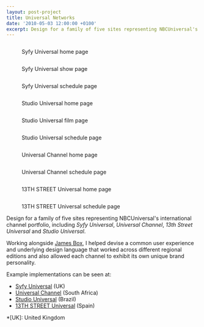 ```yaml
---
layout: post-project
title: Universal Networks
date: '2010-05-03 12:00:00 +0100'
excerpt: Design for a family of five sites representing NBCUniversal's international channel portfolio.
---
```

<div class="slides">
    <figure class="slideshow">
        <img src="/assets/images/portfolio/universal_networks/0.jpg" alt=""/>
        <figcaption>
            <p>Syfy Universal home page</p>
        </figcaption>
    </figure>
    <figure>
        <img src="/assets/images/portfolio/universal_networks/1.jpg" alt=""/>
        <figcaption>
            <p>Syfy Universal show page</p>
        </figcaption>
    </figure>
    <figure>
        <img src="/assets/images/portfolio/universal_networks/2.jpg" alt=""/>
        <figcaption>
            <p>Syfy Universal schedule page</p>
        </figcaption>
    </figure>
    <figure>
        <img src="/assets/images/portfolio/universal_networks/3.jpg" alt=""/>
        <figcaption>
            <p>Studio Universal home page</p>
        </figcaption>
    </figure>
    <figure>
        <img src="/assets/images/portfolio/universal_networks/4.jpg" alt=""/>
        <figcaption>
            <p>Studio Universal film page</p>
        </figcaption>
    </figure>
    <figure>
        <img src="/assets/images/portfolio/universal_networks/5.jpg" alt=""/>
        <figcaption>
            <p>Studio Universal schedule page</p>
        </figcaption>
    </figure>
    <figure>
        <img src="/assets/images/portfolio/universal_networks/6.jpg" alt=""/>
        <figcaption>
            <p>Universal Channel home page</p>
        </figcaption>
    </figure>
    <figure>
        <img src="/assets/images/portfolio/universal_networks/7.jpg" alt=""/>
        <figcaption>
            <p>Universal Channel schedule page</p>
        </figcaption>
    </figure>
    <figure>
        <img src="/assets/images/portfolio/universal_networks/8.jpg" alt=""/>
        <figcaption>
            <p>13TH STREET Universal home page</p>
        </figcaption>
    </figure>
    <figure>
        <img src="/assets/images/portfolio/universal_networks/9.jpg" alt=""/>
        <figcaption>
            <p>13TH STREET Universal schedule page</p>
        </figcaption>
    </figure>
</div>

Design for a family of five sites representing NBCUniversal's international channel portfolio, including <cite>Syfy Universal</cite>, <cite>Universal Channel</cite>, <cite>13th Street Universal</cite> and <cite>Studio Universal</cite>.

Working alongside [James Box][1], I helped devise a common user experience and underlying design language that worked across different regional editions and also allowed each channel to exhibit its own unique brand personality.

Example implementations can be seen at:

* [Syfy Universal][2] (UK)
* [Universal Channel][3] (South Africa)
* [Studio Universal][4] (Brazil)
* [13TH STREET Universal][5] (Spain)

[1]: http://clearleft.com/is/james-box/
[2]: http://syfy.co.uk/
[3]: http://universalchannel.co.za/
[4]: http://br.studiouniversal.com/
[5]: http://calle13universal.es/

*[UK]: United Kingdom